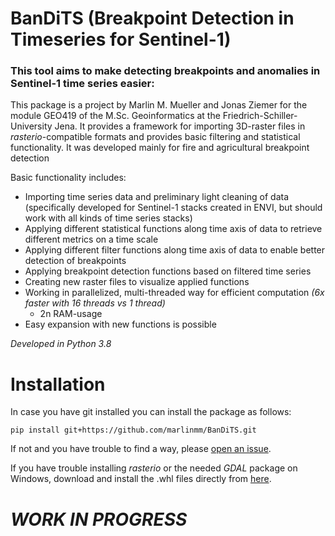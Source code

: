 # BanDiTS (Breakpoint Detection in Timeseries for Sentinel-1)

### This tool aims to make detecting breakpoints and anomalies in Sentinel-1 time series easier:
This package is a project by Marlin M. Mueller and Jonas Ziemer for the module GEO419 of the M.Sc. Geoinformatics at the
Friedrich-Schiller-University Jena. 
It provides a framework for importing 3D-raster files in _rasterio_-compatible formats and provides basic filtering and 
statistical functionality. 
It was developed mainly for fire and agricultural breakpoint detection

Basic functionality includes:

* Importing time series data and preliminary light cleaning of data (specifically developed for Sentinel-1 stacks 
created in ENVI, but should work with all kinds of time series stacks)
* Applying different statistical functions along time axis of data to retrieve different metrics on a time scale
* Applying different filter functions along time axis of data to enable better detection of breakpoints
* Applying breakpoint detection functions based on filtered time series
* Creating new raster files to visualize applied functions
* Working in parallelized, multi-threaded way for efficient computation _(6x faster with 16 threads vs 1 thread)_
    * 2n RAM-usage
* Easy expansion with new functions is possible

_Developed in Python 3.8_

# Installation
In case you have git installed you can install the package as follows:

    pip install git+https://github.com/marlinmm/BanDiTS.git
    
If not and you have trouble to find a way, please [open an issue](https://github.com/marlinmm/BanDiTS/issues).

If you have trouble installing _rasterio_ or the needed _GDAL_ package on Windows, download and install the .whl files
directly from [here](https://www.lfd.uci.edu/~gohlke/pythonlibs/).



# _WORK IN PROGRESS_